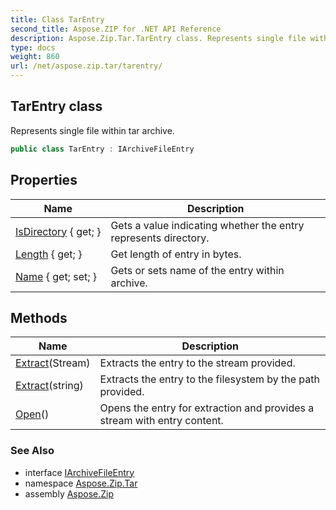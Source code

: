 ```yaml
---
title: Class TarEntry
second_title: Aspose.ZIP for .NET API Reference
description: Aspose.Zip.Tar.TarEntry class. Represents single file within tar archive
type: docs
weight: 860
url: /net/aspose.zip.tar/tarentry/
---
```

## TarEntry class

Represents single file within tar archive.

```csharp
public class TarEntry : IArchiveFileEntry
```

## Properties

| Name | Description |
| --- | --- |
| [IsDirectory](../../aspose.zip.tar/tarentry/isdirectory/) { get; } | Gets a value indicating whether the entry represents directory. |
| [Length](../../aspose.zip.tar/tarentry/length/) { get; } | Get length of entry in bytes. |
| [Name](../../aspose.zip.tar/tarentry/name/) { get; set; } | Gets or sets name of the entry within archive. |

## Methods

| Name | Description |
| --- | --- |
| [Extract](../../aspose.zip.tar/tarentry/extract/#extract_1)(Stream) | Extracts the entry to the stream provided. |
| [Extract](../../aspose.zip.tar/tarentry/extract/#extract)(string) | Extracts the entry to the filesystem by the path provided. |
| [Open](../../aspose.zip.tar/tarentry/open/)() | Opens the entry for extraction and provides a stream with entry content. |

### See Also

* interface [IArchiveFileEntry](../../aspose.zip/iarchivefileentry/)
* namespace [Aspose.Zip.Tar](../../aspose.zip.tar/)
* assembly [Aspose.Zip](../../)


